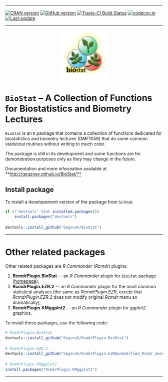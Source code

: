 
<!-- README.md is generated from README.Rmd. Please edit that file -->

------------------------------------------------------------------------

[![CRAN version](http://www.r-pkg.org/badges/version/BioStat)](https://cran.rstudio.com/web/packages/BioStat/index.html) [![GitHub version](https://img.shields.io/badge/GitHub-v0.0.8.9004-brightgreen.svg)](https://github.com/GegznaV/BioStat) [![Travis-CI Build Status](https://travis-ci.org/GegznaV/BioStat.png?branch=master)](https://travis-ci.org/GegznaV/BioStat) [![codecov.io](https://codecov.io/github/GegznaV/BioStat/coverage.svg?branch=master)](https://codecov.io/github/GegznaV/BioStat?branch=master) [![Last-update](https://img.shields.io/badge/last%20update-2017--10--29-yellowgreen.svg)](/commits/master)

------------------------------------------------------------------------

<img src="https://raw.githubusercontent.com/GegznaV/BioStat/master/docs/logo.png" width="30%" height="30%" style="display: block; margin: auto;" />

`BioStat` – A Collection of Functions for Biostatistics and Biometry Lectures
=============================================================================

`BioStat` is an `R` package that contains a collection of functions dedicated for biostatistics and biometry lectures (GMF1059) that do some common statistical routines without writing to much code.

The package is still in its development and some functions are for demonstration purposes only as they may change in the future.

Documentation and more information available at \*\*<http://gegznav.github.io/BioStat/**>

Install package
---------------

To install a developement version of the package from `GitHub`:

``` r
if (!"devtools" %in% installed.packages()) 
    install.packages("devtools")

devtools::install_github("GegznaV/BioStat")
```

------------------------------------------------------------------------

Other related packages
======================

Other related packages are *R Commander* (*Rcmdr*) plugins:

1.  **RcmdrPlugin.BioStat** -- an *R Commander* plugin for `BioStat` package ([homepage](https://gegznav.github.io/RcmdrPlugin.BioStat/));
2.  **RcmdrPlugin.EZR.2** -- an *R Commander* plugin for the most common statistical analyses (the same as *RcmdrPlugin.EZR*, except that *RcmdrPlugin.EZR.2* does not modify original *Rcmdr* menu so dramatically);
3.  **RcmdrPlugin.KMggplot2** -- an *R Commander* plugin for *ggplot2* graphics.

To install these packages, use the following code:

``` r
# RcmdrPlugin.BioStat
devtools::install_github("GegznaV/RcmdrPlugin.BioStat")

# RcmdrPlugin.EZR.2
devtools::install_github("GegznaV/RcmdrPlugin.EZR@unmodified_Rcmdr_menu")

# RcmdrPlugin.KMggplot2
install.packages("RcmdrPlugin.KMggplot2")
```

<!--  <p align="right"> </p>     -->

------------------------------------------------------------------------
